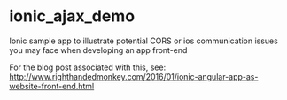 # ionic_ajax_demo
Ionic sample app to illustrate potential CORS or ios communication issues you may face when developing an app front-end 

For the blog post associated with this, see:
http://www.righthandedmonkey.com/2016/01/ionic-angular-app-as-website-front-end.html


